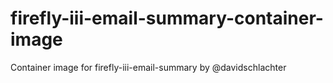 # firefly-iii-email-summary-container-image
Container image for firefly-iii-email-summary by @davidschlachter
